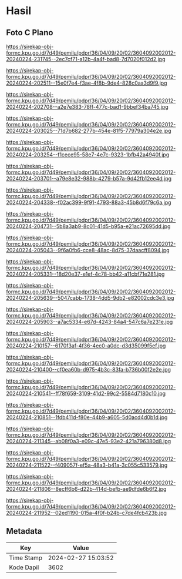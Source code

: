 # Hasil

## Foto C Plano

https://sirekap-obj-formc.kpu.go.id/7d49/pemilu/pdpr/36/04/09/20/02/3604092002012-20240224-231745--2ec7cf71-a12b-4a4f-bad8-7d7020f012d2.jpg

https://sirekap-obj-formc.kpu.go.id/7d49/pemilu/pdpr/36/04/09/20/02/3604092002012-20240224-202511--15e0f7e4-f3ae-4f8b-9de4-828c0aa3d9f9.jpg

https://sirekap-obj-formc.kpu.go.id/7d49/pemilu/pdpr/36/04/09/20/02/3604092002012-20240224-202708--a2e7e383-78ff-477c-bad1-9bbef34ba745.jpg

https://sirekap-obj-formc.kpu.go.id/7d49/pemilu/pdpr/36/04/09/20/02/3604092002012-20240224-203025--71d7b682-277b-454e-81f5-77979a304e2e.jpg

https://sirekap-obj-formc.kpu.go.id/7d49/pemilu/pdpr/36/04/09/20/02/3604092002012-20240224-203254--f1cece95-58e7-4e7c-9323-1bfb42a4940f.jpg

https://sirekap-obj-formc.kpu.go.id/7d49/pemilu/pdpr/36/04/09/20/02/3604092002012-20240224-203701--a79e8e32-988b-4279-b57a-9d42fb12ee4d.jpg

https://sirekap-obj-formc.kpu.go.id/7d49/pemilu/pdpr/36/04/09/20/02/3604092002012-20240224-204338--f02ac399-9f91-4793-88a3-45b8d6f79c6a.jpg

https://sirekap-obj-formc.kpu.go.id/7d49/pemilu/pdpr/36/04/09/20/02/3604092002012-20240224-204731--5b8a3ab9-8c01-41d5-b95a-e21ac72695dd.jpg

https://sirekap-obj-formc.kpu.go.id/7d49/pemilu/pdpr/36/04/09/20/02/3604092002012-20240224-205043--9f6a0fb6-cce8-48ac-8d75-37daacff8094.jpg

https://sirekap-obj-formc.kpu.go.id/7d49/pemilu/pdpr/36/04/09/20/02/3604092002012-20240224-205331--18d20e37-e1ef-4c78-bb42-a11cbf71e281.jpg

https://sirekap-obj-formc.kpu.go.id/7d49/pemilu/pdpr/36/04/09/20/02/3604092002012-20240224-205639--5047cabb-1738-4dd5-9db2-e82002cdc3e3.jpg

https://sirekap-obj-formc.kpu.go.id/7d49/pemilu/pdpr/36/04/09/20/02/3604092002012-20240224-205903--a7ac5334-e67d-4243-84a4-547c6a7e231e.jpg

https://sirekap-obj-formc.kpu.go.id/7d49/pemilu/pdpr/36/04/09/20/02/3604092002012-20240224-210157--6170f3af-4f36-4ec0-a0dc-d3d35099f5ef.jpg

https://sirekap-obj-formc.kpu.go.id/7d49/pemilu/pdpr/36/04/09/20/02/3604092002012-20240224-210400--cf0ea60b-d975-4b3c-83fa-b736b00f2e2e.jpg

https://sirekap-obj-formc.kpu.go.id/7d49/pemilu/pdpr/36/04/09/20/02/3604092002012-20240224-210541--ff78f659-3109-41d2-99c2-5584d7180c10.jpg

https://sirekap-obj-formc.kpu.go.id/7d49/pemilu/pdpr/36/04/09/20/02/3604092002012-20240224-210851--1fdb411d-f80e-44b9-a605-5d0acd4d0b1d.jpg

https://sirekap-obj-formc.kpu.go.id/7d49/pemilu/pdpr/36/04/09/20/02/3604092002012-20240224-211345--ab08f0a3-e09c-47e5-93e2-421a796380d8.jpg

https://sirekap-obj-formc.kpu.go.id/7d49/pemilu/pdpr/36/04/09/20/02/3604092002012-20240224-211522--f409057f-ef5a-48a3-b41a-3c055c533579.jpg

https://sirekap-obj-formc.kpu.go.id/7d49/pemilu/pdpr/36/04/09/20/02/3604092002012-20240224-211806--8ecff6b6-d22b-414d-befb-ae9dfde6b6f2.jpg

https://sirekap-obj-formc.kpu.go.id/7d49/pemilu/pdpr/36/04/09/20/02/3604092002012-20240224-211952--02ed1190-015a-4f0f-b24b-c7de4fcb423b.jpg


## Metadata

| Key        | Value               |
| ---------- | ------------------- |
| Time Stamp | 2024-02-27 15:03:52 |
| Kode Dapil | 3602                |



